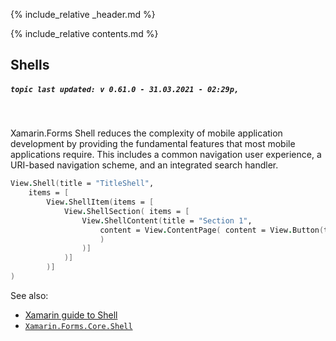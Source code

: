 {% include_relative _header.md %}

{% include_relative contents.md %}

Shells 
------
##### `topic last updated: v 0.61.0 - 31.03.2021 - 02:29p,`
<br /> 

Xamarin.Forms Shell reduces the complexity of mobile application development by providing the fundamental features that most mobile applications require. This includes a common navigation user experience, a URI-based navigation scheme, and an integrated search handler.

```fsharp     
View.Shell(title = "TitleShell",
    items = [
        View.ShellItem(items = [
            View.ShellSection( items = [
                View.ShellContent(title = "Section 1", 
                    content = View.ContentPage( content = View.Button(text = "press me")
                    )                                        
                )]
            )]
        )]
)      
```

See also:

* [Xamarin guide to Shell](https://docs.microsoft.com/en-us/xamarin/xamarin-forms/app-fundamentals/shell)
* [`Xamarin.Forms.Core.Shell`](https://docs.microsoft.com/en-us/dotnet/api/xamarin.forms.shell)